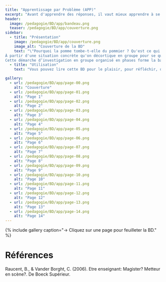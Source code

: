 ```yaml
---
title: "Apprentissage par Problème (APP)"
excerpt: "Avant d'apprendre des réponses, il vaut mieux apprendre à se poser de bonnes questions. Et en groupe tutoré, c'est encore mieux !"
header:
  image: /pedagogie/BD/app/bandeau.png
  teaser: /pedagogie/BD/app/couverture.png
sidebar:
  - title: "Présentation"
    image: /pedagogie/BD/app/couverture.png
    image_alt: "Couverture de la BD"
    text: "\"Pourquoi la pomme tombe-t-elle du pommier ? Qu'est ce qui intervient dans sa chute ? Moi je pense que c'est la couleur de la pomme ? Qui est d'accord avec moi ? Quoi, tu penses que c'est la hauteur du pommier et son nombre de feuilles ?  T'en penses quoi toi ? Et toi tu dis que c'est attiré par la terre ?... Hmm, ça se tient comme argument, on part tous dessus ? Tiens, notre tuteur dit que ça s'appelle la gravité ? Je pense qu'on devrait se documenter dessus chacun de notre côté et on se retrouve demain pour tirer cette situation au clair.\"
À partir d'une situation concrète qu'on décortique en groupe pour se questionner et trouver des pistes, on se documente et on réfléchit ensuite individuellement pour ensuite mettre le résultat de ses réflexions en commun.
Cette démarche d’investigation en groupe organisé en phases forme la base de l'Apprentissage Par Problème (APP)."
  - title: "Utilisation"
    text: "Vous pouvez lire cette BD pour le plaisir, pour réfléchir, dans des ateliers de formation, pour sensibiliser, ..."

gallery:
  - url: /pedagogie/BD/app/page-00.png
    alt: "Couverture"
  - url: /pedagogie/BD/app/page-01.png
    alt: "Page 1"
  - url: /pedagogie/BD/app/page-02.png
    alt: "Page 2"
  - url: /pedagogie/BD/app/page-03.png
    alt: "Page 3"
  - url: /pedagogie/BD/app/page-04.png
    alt: "Page 4"
  - url: /pedagogie/BD/app/page-05.png
    alt: "Page 5"
  - url: /pedagogie/BD/app/page-06.png
    alt: "Page 6"
  - url: /pedagogie/BD/app/page-07.png
    alt: "Page 7"
  - url: /pedagogie/BD/app/page-08.png
    alt: "Page 8"
  - url: /pedagogie/BD/app/page-09.png
    alt: "Page 9"
  - url: /pedagogie/BD/app/page-10.png
    alt: "Page 10"
  - url: /pedagogie/BD/app/page-11.png
    alt: "Page 11"
  - url: /pedagogie/BD/app/page-12.png
    alt: "Page 12"
  - url: /pedagogie/BD/app/page-13.png
    alt: "Page 13"
  - url: /pedagogie/BD/app/page-14.png
    alt: "Page 14"
---
```


{% include gallery caption="-> Cliquez sur une page pour feuilleter la BD." %}

# Références
Raucent, B., & Vander Borght, C. (2006). Etre enseignant: Magister? Metteur en scène?. De Boeck Supérieur.

